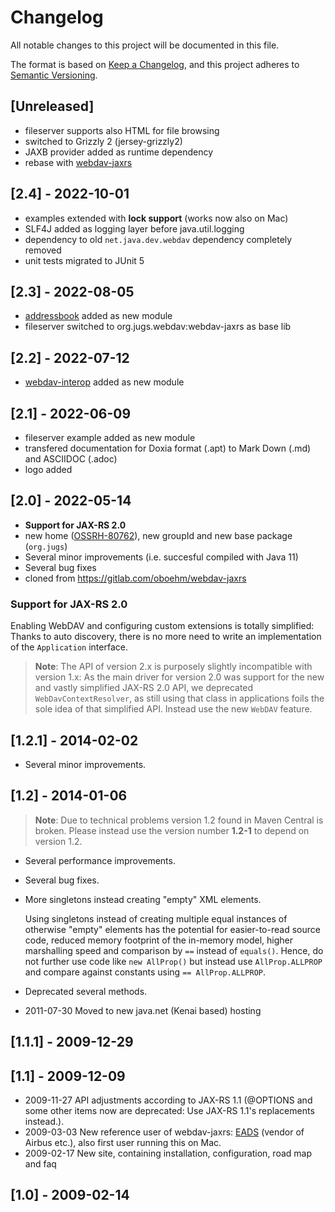 # Changelog

All notable changes to this project will be documented in this file.

The format is based on [Keep a Changelog](https://keepachangelog.com/en/1.0.0/),
and this project adheres to [Semantic Versioning](https://semver.org/spec/v2.0.0.html).


## [Unreleased]

* fileserver supports also HTML for file browsing
* switched to Grizzly 2 (jersey-grizzly2)
* JAXB provider added as runtime dependency
* rebase with [webdav-jaxrs](https://gitlab.com/headcrashing/webdav-jaxrs)


## [2.4] - 2022-10-01

* examples extended with **lock support** (works now also on Mac)
* SLF4J added as logging layer before java.util.logging
* dependency to old `net.java.dev.webdav` dependency completely removed
* unit tests migrated to JUnit 5


## [2.3] - 2022-08-05

* [addressbook](addressbook/README.md) added as new module
* fileserver switched to org.jugs.webdav:webdav-jaxrs as base lib


## [2.2] - 2022-07-12

* [webdav-interop](webdav-interop/README.md) added as new module


## [2.1] - 2022-06-09

* fileserver example added as new module
* transfered documentation for Doxia format (.apt) to Mark Down (.md) and ASCIIDOC (.adoc)
* logo added


## [2.0] - 2022-05-14

* **Support for JAX-RS 2.0**
* new home ([OSSRH-80762](https://issues.sonatype.org/browse/OSSRH-80762)), 
  new groupId and new base package (`org.jugs`)
* Several minor improvements (i.e. succesful compiled with Java 11)
* Several bug fixes
* cloned from https://gitlab.com/oboehm/webdav-jaxrs

### Support for JAX-RS 2.0

Enabling WebDAV and configuring custom extensions is totally simplified: Thanks to auto discovery, there is no more need to write an implementation of the `Application` interface.

>**Note**:
The API of version 2.x is purposely slightly incompatible with version 1.x: As the main driver for version 2.0 was support for the new and vastly simplified JAX-RS 2.0 API, we deprecated `WebDavContextResolver`, as still using that class in applications foils the sole idea of that simplified API. Instead use the new `WebDAV` feature.


## [1.2.1] - 2014-02-02

* Several minor improvements.

## [1.2] - 2014-01-06

>**Note**:
Due to technical problems version 1.2 found in Maven Central is broken. Please instead use the version number **1.2-1** to depend on version 1.2.

* Several performance improvements.
* Several bug fixes.
* More singletons instead creating "empty" XML elements.

  Using singletons instead of creating multiple equal instances of otherwise "empty" elements has the potential for easier-to-read source code, reduced memory footprint of the in-memory model, higher marshalling speed and comparison by `==` instead of `equals()`. Hence, do not further use code like `new AllProp()` but instead use `AllProp.ALLPROP` and compare against constants using `== AllProp.ALLPROP`.

* Deprecated several methods.
* 2011-07-30 Moved to new java.net (Kenai based) hosting

## [1.1.1] - 2009-12-29

## [1.1] - 2009-12-09

* 2009-11-27 API adjustments according to JAX-RS 1.1 (@OPTIONS and some other items now are deprecated: Use JAX-RS 1.1's replacements instead.).
* 2009-03-03 New reference user of webdav-jaxrs: [EADS](webdav-jaxrs/src/site/resources/images/EADS_A_4c_small.JPG) (vendor of Airbus etc.), also first user running this on Mac.
* 2009-02-17 New site, containing installation, configuration, road map and faq

## [1.0] - 2009-02-14
